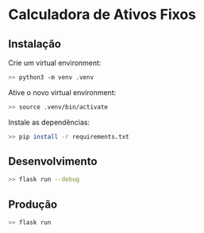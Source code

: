 # Calculadora de Ativos Fixos

## Instalação

Crie um virtual environment:

```bash
>> python3 -m venv .venv
```

Ative o novo virtual environment:

```bash
>> source .venv/bin/activate
```

Instale as dependências:

```bash
>> pip install -r requirements.txt
```

## Desenvolvimento

```bash
>> flask run --debug
```

## Produção

```bash
>> flask run
```
